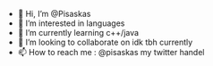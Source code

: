 - 👋 Hi, I’m @Pisaskas
- 👀 I’m interested in languages
- 🌱 I’m currently learning c++/java
- 💞️ I’m looking to collaborate on idk tbh currently
- 📫 How to reach me : @pisaskas my twitter handel

<!---
Pisaskas/Pisaskas is a ✨ special ✨ repository because its `README.md` (this file) appears on your GitHub profile.
You can click the Preview link to take a look at your changes.
--->
